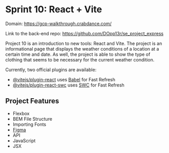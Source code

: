 # Sprint 10: React + Vite

Domain: https://gcp-walkthrough.crabdance.com/

Link to the back-end repo: https://github.com/DOpp13r/se_project_express

Project 10 is an introduction to new tools: React and Vite. The project is an informational page that displays the weather conditions of a location at a certain time and date. As well, the project is able to show the type of clothing that seems to be necessary for the current weather condition.

Currently, two official plugins are available:

- [@vitejs/plugin-react](https://github.com/vitejs/vite-plugin-react/blob/main/packages/plugin-react/README.md) uses [Babel](https://babeljs.io/) for Fast Refresh
- [@vitejs/plugin-react-swc](https://github.com/vitejs/vite-plugin-react-swc) uses [SWC](https://swc.rs/) for Fast Refresh

## Project Features

- Flexbox
- BEM File Structure
- Importing Fonts
- [Figma](https://www.figma.com/design/F03bTb81Pw8IDPj5Y9rc5i/Sprint-10-%7C-WTWR?node-id=311-433&node-type=canvas&t=VfkBqyjKzoV5NVx5-0)
- API
- JavaScript
- JSX

